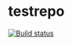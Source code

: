 # testrepo
[![Build status](https://build.mobile.azure.com/v0.1/apps/fe9f29c3-ddc8-4811-9466-f512df8cd185/branches/master/badge)](https://mobile.azure.com)